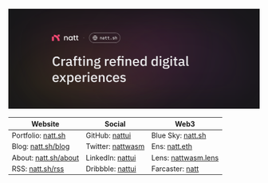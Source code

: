 ![Thumbnail](./src/thumbnail.svg)

| Website                                       | Social                                                 | Web3                                                  |
| --------------------------------------------- | ------------------------------------------------------ | ----------------------------------------------------- |
| Portfolio: [natt.sh](https://natt.sh)         | GitHub: [nattui](https://github.com/nattui)            | Blue Sky: [natt.sh](https://bsky.app/profile/natt.sh) |
| Blog: [natt.sh/blog](https://natt.sh/blog)    | Twitter: [nattwasm](https://twitter.com/nattwasm)      | Ens: [natt.eth](https://natt.eth.co)                  |
| About: [natt.sh/about](https://natt.sh/about) | LinkedIn: [nattui](https://www.linkedin.com/in/nattui) | Lens: [nattwasm.lens](https://lenster.xyz/u/nattwasm) |
| RSS: [natt.sh/rss](https://natt.sh/rss.xml)   | Dribbble: [nattui](https://dribbble.com/nattui)        | Farcaster: [natt](https://warpcast.com/natt)          |
